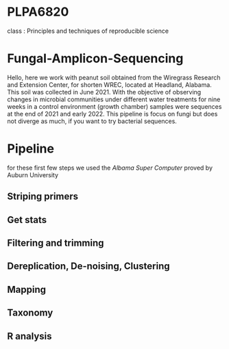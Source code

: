 # PLPA6820
class : Principles and techniques of reproducible science

# Fungal-Amplicon-Sequencing

Hello, here we work with peanut soil obtained from the Wiregrass Research and Extension Center, for shorten WREC, located at Headland, Alabama. This soil was collected in June 2021. With the objective of observing changes in microbial communities under different water treatments for nine weeks in a control environment (growth chamber) samples were sequences at the end of 2021 and early 2022. This pipeline is focus on fungi but does not diverge as much, if you want to try bacterial sequences. 

# Pipeline

for these first few steps we used the *Albama Super Computer* proved by Auburn University

## Striping primers

## Get stats

## Filtering and trimming

## Dereplication, De-noising, Clustering

## Mapping 

## Taxonomy

## R analysis
